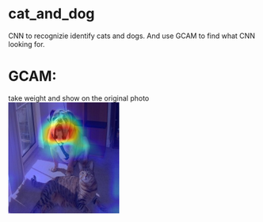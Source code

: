 # cat_and_dog
 CNN to recognizie identify cats and dogs. 
 And use GCAM to find what CNN looking for.

# GCAM:
take weight and show on the original photo 
<br>
![](./GCAM/dog.jpg)
